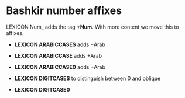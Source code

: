 

# Bashkir number affixes



 LEXICON Num_ adds the tag **+Num**. With more content we move this to affixes.











 * **LEXICON ARABICCASES**  adds +Arab

 * **LEXICON ARABICCASE**  adds +Arab

 * **LEXICON ARABICCASE0**  adds +Arab


 * **LEXICON DIGITCASES**  to distinguish between 0 and oblique

 * **LEXICON DIGITCASE0**













